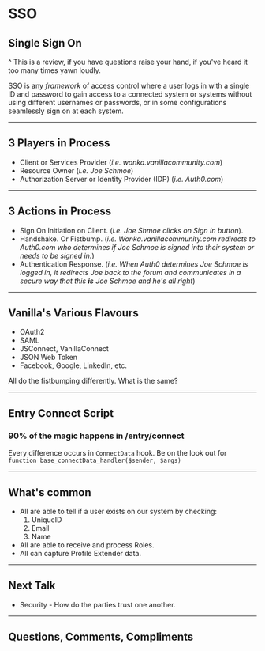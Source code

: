 # SSO

## Single Sign On

^ This is a review, if you have questions raise your hand, if you've heard it too many times yawn loudly.

SSO is any *framework* of access control where a user logs in with a single ID and password to gain access to a connected system or systems without using different usernames or passwords, or in some configurations seamlessly sign on at each system.

---

## 3 Players in Process

 - Client or Services Provider (*i.e. wonka.vanillacommunity.com*)
 - Resource Owner (*i.e. Joe Schmoe*)
 - Authorization Server or Identity Provider (IDP) (*i.e. Auth0.com*)

---

## 3 Actions in Process

 - Sign On Initiation on Client. (*i.e. Joe Shmoe clicks on Sign In button*).
 - Handshake. Or Fistbump. (*i.e. Wonka.vanillacommunity.com redirects to Auth0.com who determines if Joe Schmoe is signed into their system or needs to be signed in.*)
 - Authentication Response. (*i.e. When Auth0 determines Joe Schmoe is logged in, it redirects Joe back to the forum and communicates in a secure way that this **is** Joe Schmoe and he's all right*) 

---

## Vanilla's Various Flavours

 * OAuth2
 * SAML
 * JSConnect, VanillaConnect
 * JSON Web Token
 * Facebook, Google, LinkedIn, etc.

All do the fistbumping differently. What is the same?

---

## Entry Connect Script

### 90% of the magic happens in /entry/connect

Every difference occurs in `ConnectData` hook. Be on the look out for `function base_connectData_handler($sender, $args)`

---

## What's common

 - All are able to tell if a user exists on our system by checking:
   1. UniqueID
   2. Email
   3. Name  
 - All are able to receive and process Roles.
 - All can capture Profile Extender data.

--- 
## Next Talk

 - Security - How do the parties trust one another.

---

## Questions, Comments, Compliments